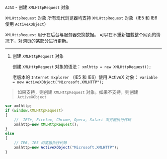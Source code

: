 `AJAX` - 创建 `XMLHttpRequest` 对象

`XMLHttpRequest` 对象
    所有现代浏览器均支持 `XMLHttpRequest` 对象（IE5 和 IE6 使用 `ActiveXObject`）

`XMLHttpRequest` 用于在后台与服务器交换数据。
    可以在不重新加载整个网页的情况下，对网页的某部分进行更新。

------------------------------

1. 创建 `XMLHttpRequest` 对象

    创建 `XMLHttpRequest` 对象的语法：
    `xmlhttp = new XMLHttpRequest();`

    老版本的 `Internet Explorer` （IE5 和 IE6）使用 ActiveX 对象：
    `variable = new ActiveXObject("Microsoft.XMLHTTP");`

> 如果支持，则创建 `XMLHttpRequest` 对象。如果不支持，则创建 `ActiveXObject` 

```js
var xmlhttp;
if (window.XMLHttpRequest)
{
    //  IE7+, Firefox, Chrome, Opera, Safari 浏览器执行代码
    xmlhttp=new XMLHttpRequest();
}
else
{
    // IE6, IE5 浏览器执行代码
    xmlhttp=new ActiveXObject("Microsoft.XMLHTTP");
}
```
